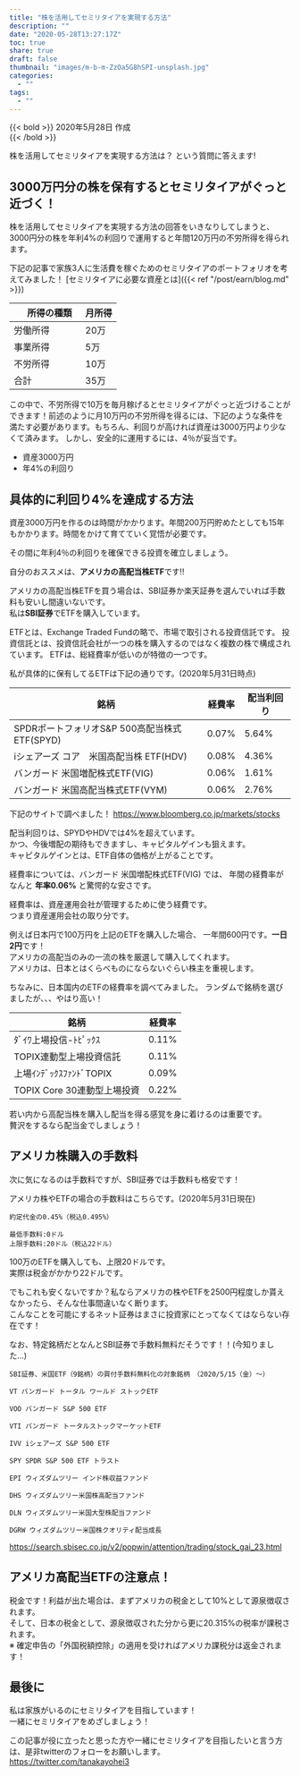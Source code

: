 ```yaml
---
title: "株を活用してセミリタイアを実現する方法"
description: ""
date: "2020-05-28T13:27:17Z"
toc: true
share: true
draft: false
thumbnail: "images/m-b-m-ZzOa5G8hSPI-unsplash.jpg"
categories:
  - ""
tags:
  - ""
---
```


{{< bold >}}
2020年5月28日 作成  
{{< /bold >}}

株を活用してセミリタイアを実現する方法は？
という質問に答えます!

<!--more-->

## 3000万円分の株を保有するとセミリタイアがぐっと近づく！

株を活用してセミリタイアを実現する方法の回答をいきなりしてしまうと、
3000円分の株を年利4%の利回りで運用すると年間120万円の不労所得を得られます。

下記の記事で家族3人に生活費を稼ぐためのセミリタイアのポートフォリオを考えてみました！
[セミリタイアに必要な資産とは]({{< ref "/post/earn/blog.md" >}})  

|　所得の種類　| 月所得 |
| --- | --- |
| 労働所得 | 20万 |
| 事業所得　| 5万 |
| 不労所得 | 10万 |
| 合計 | 35万 |

この中で、不労所得で10万を毎月稼げるとセミリタイアがぐっと近づけることができます！前述のように月10万円の不労所得を得るには、下記のような条件を満たす必要があります。もちろん、利回りが高ければ資産は3000万円より少なくて済みます。
しかし、安全的に運用するには、4％が妥当です。

- 資産3000万円
- 年4%の利回り

## 具体的に利回り4%を達成する方法

資産3000万円を作るのは時間がかかります。年間200万円貯めたとしても15年もかかります。時間をかけて育てていく覚悟が必要です。  

その間に年利4％の利回りを確保できる投資を確立しましょう。  

自分のおススメは、**アメリカの高配当株ETF**です!!  

アメリカの高配当株ETFを買う場合は、SBI証券か楽天証券を選んでいれば手数料も安いし間違いないです。  
私は**SBI証券**でETFを購入しています。

ETFとは、Exchange Traded Fundの略で、市場で取引される投資信託です。
投資信託とは、投資信託会社が一つの株を購入するのではなく複数の株で構成されています。
ETFは、総経費率が低いのが特徴の一つです。

私が具体的に保有してるETFは下記の通りです。(2020年5月31日時点)

|  銘柄  |  経費率  | 配当利回り |
| ---- | ---- | ---- |
|  SPDRポートフォリオS&P 500高配当株式ETF(SPYD)  |  0.07%  | 5.64% |
|  iシェアーズ コア　米国高配当株 ETF(HDV)  |  0.08%  | 4.36% |
|  バンガード 米国増配株式ETF(VIG)  |  0.06%  | 1.61% |
|  バンガード 米国高配当株式ETF(VYM)  |  0.06%  | 2.76% |

下記のサイトで調べました！
https://www.bloomberg.co.jp/markets/stocks

配当利回りは、SPYDやHDVでは4%を超えています。  
かつ、今後増配の期待もできますし、キャピタルゲインも狙えます。  
キャピタルゲインとは、ETF自体の価格が上がることです。

経費率については、バンガード 米国増配株式ETF(VIG) では、
年間の経費率がなんと **年率0.06%** と驚愕的な安さです。

経費率は、資産運用会社が管理するために使う経費です。  
つまり資産運用会社の取り分です。  

例えば日本円で100万円を上記のETFを購入した場合、 
一年間600円です。**一日2円**です！  
アメリカの高配当のみの一流の株を厳選して購入してくれます。  
アメリカは、日本とはくらべものにならないぐらい株主を重視します。  

ちなみに、日本国内のETFの経費率を調べてみました。
ランダムで銘柄を選びましたが、、、やはり高い！

|  銘柄  |  経費率  |
| ---- | ---- |
|  ﾀﾞｲﾜ上場投信-ﾄﾋﾟｯｸｽ  | 0.11% |
|  TOPIX連動型上場投資信託  |  0.11%  |
|  上場ｲﾝﾃﾞｯｸｽﾌｧﾝﾄﾞTOPIX  |  0.09%  |
|  TOPIX Core 30連動型上場投資  | 0.22%  |

若い内から高配当株を購入し配当を得る感覚を身に着けるのは重要です。  
贅沢をするなら配当金でしましょう！  

## アメリカ株購入の手数料

次に気になるのは手数料ですが、SBI証券では手数料も格安です！

アメリカ株やETFの場合の手数料はこちらです。(2020年5月31日現在)

```
約定代金の0.45%（税込0.495%）

最低手数料:0ドル
上限手数料:20ドル（税込22ドル）
```

100万のETFを購入しても、上限20ドルです。  
実際は税金がかかり22ドルです。  

でもこれも安くないですか？私ならアメリカの株やETFを2500円程度しか貰えなかったら、そんな仕事間違いなく断ります。  
こんなことを可能にするネット証券はまさに投資家にとってなくてはならない存在です！

なお、特定銘柄だとなんとSBI証券で手数料無料だそうです！！(今知りました…)
```
SBI証券、米国ETF（9銘柄）の買付手数料無料化の対象銘柄　（2020/5/15（金）～）

VT バンガード トータル ワールド ストックETF

VOO バンガード S&P 500 ETF

VTI バンガード トータルストックマーケットETF

IVV iシェアーズ S&P 500 ETF

SPY SPDR S&P 500 ETF トラスト

EPI ウィズダムツリー インド株収益ファンド

DHS ウィズダムツリー米国株高配当ファンド

DLN ウィズダムツリー米国大型株配当ファンド

DGRW ウィズダムツリー米国株クオリティ配当成長
```

https://search.sbisec.co.jp/v2/popwin/attention/trading/stock_gai_23.html


## アメリカ高配当ETFの注意点！

税金です！利益が出た場合は、まずアメリカの税金として10%として源泉徴収されます。  
そして、日本の税金として、源泉徴収された分から更に20.315%の税率が課税されます。  
※ 確定申告の「外国税額控除」の適用を受ければアメリカ課税分は返金されます！

## 最後に

私は家族がいるのにセミリタイアを目指しています！  
一緒にセミリタイアをめざしましょう！

この記事が役に立ったと思った方や一緒にセミリタイアを目指したいと言う方は、是非twitterのフォローをお願いします。  
https://twitter.com/tanakayohei3


